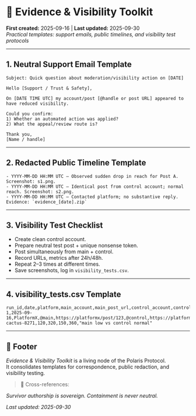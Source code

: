 # 🧾 Evidence & Visibility Toolkit  
**First created:** 2025-09-16 | **Last updated:** 2025-09-30  
*Practical templates: support emails, public timelines, and visibility test protocols*

---

## 1. Neutral Support Email Template

```
Subject: Quick question about moderation/visibility action on [DATE]

Hello [Support / Trust & Safety],

On [DATE TIME UTC] my account/post [@handle or post URL] appeared to have reduced visibility.

Could you confirm:
1) Whether an automated action was applied?  
2) What the appeal/review route is?

Thank you,
[Name / handle]
```

---

## 2. Redacted Public Timeline Template

```
- YYYY-MM-DD HH:MM UTC — Observed sudden drop in reach for Post A. Screenshot: s1.png.  
- YYYY-MM-DD HH:MM UTC — Identical post from control account; normal reach. Screenshot: s2.png.  
- YYYY-MM-DD HH:MM UTC — Contacted platform; no substantive reply.  
Evidence: `evidence_[date].zip`
```

---

## 3. Visibility Test Checklist
- Create clean control account.  
- Prepare neutral test post + unique nonsense token.  
- Post simultaneously from main + control.  
- Record URLs, metrics after 24h/48h.  
- Repeat 2–3 times at different times.  
- Save screenshots, log in `visibility_tests.csv`.

---

## 4. visibility_tests.csv Template

```csv
run_id,date,platform,main_account,main_post_url,control_account,control_post_url,token_phrase,24h_reach_main,24h_reach_control,48h_reach_main,48h_reach_control,notes
1,2025-09-16,PlatformX,@main,https://platformx/post/123,@control,https://platformx/post/456,#mellifluous-cactus-8271,120,320,150,360,"main low vs control normal"
```

---

## 🏮 Footer
*Evidence & Visibility Toolkit* is a living node of the Polaris Protocol.  
It consolidates templates for correspondence, public redaction, and visibility testing.

> 📡 Cross-references:  


*Survivor authorship is sovereign. Containment is never neutral.*  

_Last updated: 2025-09-30_
